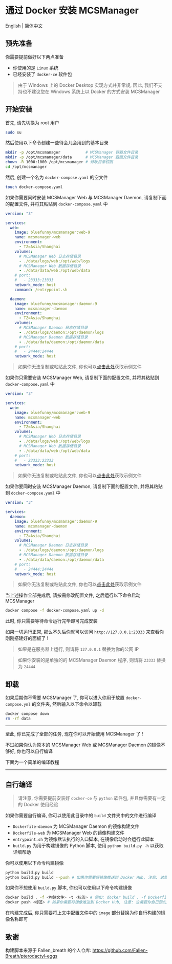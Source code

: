 # 通过 Docker 安装 MCSManager

[English](README.md) | [简体中文](./README_cn.md)

## 预先准备

你需要提前做好以下两点准备

- 你使用的是 `Linux` 系统
- 已经安装了 `docker-ce` 软件包

> 由于 Windows 上的 Docker Desktop 实现方式并非常规, 因此, 我们不支持也不建议您在 Windows 系统上以 Docker 的方式安装 MCSManager

## 开始安装

首先, 请先切换为 root 用户

```bash
sudo su
```

然后使用以下命令创建一些待会儿会用到的基本目录

```bash
mkdir -p /opt/mcsmanager           # MCSManager 容器文件目录
mkdir -p /opt/mcsmanager/data      # MCSManager 数据文件目录
chown -R 1000:1000 /opt/mcsmanager # 修改目录权限
cd /opt/mcsmanager
```

然后, 创建一个名为 `docker-compose.yaml` 的空文件

```bash
touch docker-compose.yaml
```

如果你需要同时安装 MCSManager Web 与 MCSManager Daemon, 请复制下面的配置文件, 并将其粘贴到 `docker-compose.yaml` 中

```yaml
version: "3"

services:
  web:
    image: bluefunny/mcsmanager:web-9
    name: mcsmanager-web
    environment:
      - TZ=Asia/Shanghai
    volumes:
      # MCSManager Web 日志存储目录
      - ./data/logs/web:/opt/web/logs
      # MCSManager Web 数据存储目录
      - ./data/data/web:/opt/web/data
    # port:
    #   - 23333:23333 
    network_mode: host
    command: /entrypoint.sh

  daemon:
    image: bluefunny/mcsmanager:daemon-9
    name: mcsmanager-daemon
    environment:
      - TZ=Asia/Shanghai
    volumes:
      # MCSManager Daemon 日志存储目录
      - ./data/logs/daemon:/opt/daemon/logs
      # MCSManager Daemon 数据存储目录
      - ./data/data/daemon:/opt/daemon/data
    # port:
    #   - 24444:24444
    network_mode: host
```

> 如果你无法复制或粘贴此文件, 你也可以[点击此处](../examples/cn/full.yaml)获取示例文件

如果你只需要安装 MCSManager Web, 请复制下面的配置文件, 并将其粘贴到 `docker-compose.yaml` 中

```yaml
version: "3"

services:
  web:
    image: bluefunny/mcsmanager:web-9
    name: mcsmanager-web
    environment:
      - TZ=Asia/Shanghai
    volumes:
      # MCSManager Web 日志存储目录
      - ./data/logs/web:/opt/web/logs
      # MCSManager Web 数据存储目录
      - ./data/data/web:/opt/web/data
    # port:
    #   - 23333:23333 
    network_mode: host
```

> 如果你无法复制或粘贴此文件, 你也可以[点击此处](../examples/cn/web.yaml)获取示例文件

如果你要同时安装 MCSManager Daemon, 请复制下面的配置文件, 并将其粘贴到 `docker-compose.yaml` 中

```yaml
version: "3"

services:
  daemon:
    image: bluefunny/mcsmanager:daemon-9
    name: mcsmanager-daemon
    environment:
      - TZ=Asia/Shanghai
    volumes:
      # MCSManager Daemon 日志存储目录
      - ./data/logs/daemon:/opt/daemon/logs
      # MCSManager Daemon 数据存储目录
      - ./data/data/daemon:/opt/daemon/data
    # port:
    #   - 24444:24444
    network_mode: host
```

> 如果你无法复制或粘贴此文件, 你也可以[点击此处](../examples/cn/daemon.yaml)获取示例文件

当上述操作全部完成后, 请按需修改配置文件, 之后运行以下命令启动 MCSManager

```bash
docker compose -f docker-compose.yaml up -d
```

此时, 你只需要等待命令运行完毕即可完成安装

如果一切运行正常, 那么不久后你就可以访问 `http://127.0.0.1:23333` 来查看你刚刚搭建好的面板了 !

> 如果是在服务器上运行, 则请将 `127.0.0.1` 替换为你的公网 IP

> 如果你安装的是单独的的 MCSManager Daemon 程序, 则请将 `23333` 替换为 `24444`

## 卸载

如果后期你不需要 MCSManager 了, 你可以进入你用于放置 `docker-compose.yml` 的文件夹, 然后输入以下命令以卸载

```bash
docker compose down
rm -rf data
```

---

至此, 你已完成了全部的任务, 现在你可以开始使用 MCSManager 了 !

不过如果你认为原本的 MCSManager Web 或 MCSManager Daemon 的镜像不够好, 你也可以自行编译

下面为一个简单的编译教程

---

## 自行编译

> 请注意, 你需要提前安装好 `docker-ce` 与 `python` 软件包, 并且你需要有一定的 Docker 使用经验

如果你需要自行编译, 你可以使用此目录中的 `build` 文件夹中的文件进行编译

- `Dockerfile-daemon` 为 MCSManager Daemon 的镜像构建文件
- `Dockerfile-web` 为 MCSManager Web 的镜像构建文件
- `entrypoint.sh` 为镜像默认执行的入口脚本, 在镜像启动时会运行此脚本
- `build.py` 为用于构建镜像的 Python 脚本, 使用 `python build.py -h` 以获取详细帮助

你可以使用以下命令构建镜像

```bash
python build.py build
python build.py build --push # 如果你需要将镜像推送到 Docker Hub, 注意: 这需要你自己预先配置好 Docker Registry
```

如果你不想使用 `build.py` 脚本, 你也可以使用以下命令构建镜像

```bash
docker build . -f <构建文件> -t <标签> # 例如: docker build . -f Dockerfile -t bluefunny/mcsmanager-daemon:9 --build-arg TYPE=daemon --build-arg VERSION=9
docker push <标签> # 如果你需要将镜像推送到 Docker Hub, 注意: 这需要你自己预先配置好 Docker Registry
```

在构建完成后, 你只需要将上文中配置文件中的 `image` 部分替换为你自行构建的镜像名称即可

## 致谢

构建脚本来源于 Fallen_breath 的个人仓库: https://github.com/Fallen-Breath/pterodactyl-eggs